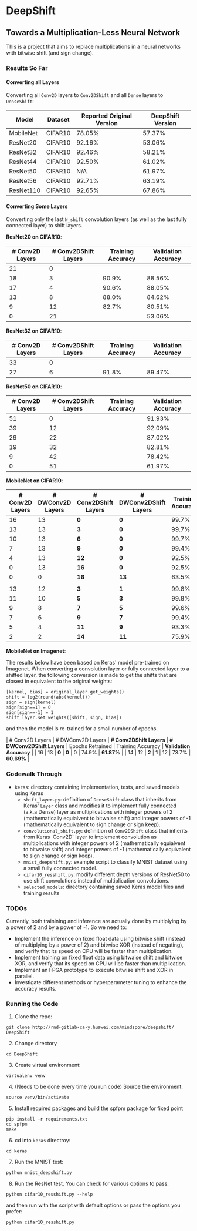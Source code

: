 # DeepShift
## Towards a Multiplication-Less Neural Network

This is a project that aims to replace multiplications in a neural networks with bitwise shift (and sign change).

### Results So Far
#### Converting all Layers
Converting all `Conv2D` layers to `Conv2DShift` and all `Dense` layers to `DenseShift`:

| Model | Dataset | Reported Original Version | DeepShift Version | 
|-------| ------- | -------------------------- | ----------------------------- |
| MobileNet | CIFAR10 | 78.05% | 57.37% |
| ResNet20 | CIFAR10 | 92.16% | 53.06% |
| ResNet32 | CIFAR10 | 92.46% | 58.21% |
| ResNet44 | CIFAR10 | 92.50% | 61.02% |
| ResNet50 | CIFAR10 | N/A | 61.97%  |
| ResNet56 | CIFAR10 | 92.71% |  63.19% |
| ResNet110 | CIFAR10 | 92.65% | 67.86% |


#### Converting Some Layers
Converting only the last `N_shift` convolution layers (as well as the last fully connected layer) to shift layers.

**ResNet20 on CIFAR10**:

| # Conv2D Layers | **# Conv2DShift Layers** | Training Accuracy | **Validation Accuracy** |
| --------------- | -------------------- | --------------------- | ------------------- |
| 21 | 0 |  |  |
| 18 | 3 | 90.9% | 88.56% |
| 17 | 4 | 90.6% | 88.05% |
| 13 | 8 | 88.0% | 84.62% |
| 9 | 12 | 82.7% | 80.51% |
| 0 | 21 |  | 53.06% |


**ResNet32 on CIFAR10**:

| # Conv2D Layers | **# Conv2DShift Layers** | Training Accuracy | **Validation Accuracy** |
| --------------- | -------------------- | --------------------- | ------------------- |
| 33 | 0 |  |  |
| 27 | 6 | 91.8% | 89.47% |



**ResNet50 on CIFAR10**:

| # Conv2D Layers | **# Conv2DShift Layers** | Training Accuracy | **Validation Accuracy** |
| --------------- | -------------------- | --------------------- | ------------------- |
| 51 | 0 |  | 91.93% |
| 39 | 12 |  | 92.09% |
| 29 | 22 |  | 87.02% |
| 19 | 32 |  | 82.81% |
| 9 | 42 |  | 78.42% |
| 0 | 51 |  | 61.97% |

**MobileNet on CIFAR10**:

| # Conv2D Layers | # DWConv2D Layers | **# Conv2DShift Layers** | **# DWConv2DShift Layers** | Training Accuracy | **Validation Accuracy** |
| --------------- | ----------------- | -------------------- | ---------------------- | ----------------- | ------------------- |
| 16 | 13 | **0** | **0** | 99.7% | **78.05%** |
| 13 | 13 | **3** | **0** | 99.7% | **79.11%** |
| 10 | 13 | **6** | **0** | 99.7% | **78.15%** |
| 7 | 13 | **9** | **0** | 99.4% | **76.69%** |
| 4 | 13 | **12** | **0** | 92.5% | **73.23%** |
| 0 | 13 | **16** | **0** | 92.5% | **70.34%** |
| 0 | 0 | **16** | **13** | 63.5% | **57.37%** |
| | | | | | |
| 13 | 12 | **3** | **1** | 99.8% | **78.34%** |
| 11 | 10 | **5** | **3** | 99.8% | **79.03%** |
| 9 | 8 | **7** | **5** | 99.6% | **77.19%** |
| 7 | 6 | **9** | **7** | 99.4% | **75.11%** |
| 5 | 4 | **11** | **9** | 93.3% | **70.60%** |
| 2 | 2 | **14** | **11** | 75.9% | **67.04%** |

**MobileNet on Imagenet**:

The results below have been based on Keras' model pre-trained on Imagenet. When converting a convolution layer or fully connected layer to a shifted layer, the following conversion is made to get the shifts that are closest in equivalent to the original weights: 
```
[kernel, bias] = original_layer.get_weights()
shift = log2(round(abs(kernel)))
sign = sign(kernel)
sign[sign==1] = 0
sign[sign==-1] = 1
shift_layer.set_weights([shift, sign, bias])
```
and then the model is re-trained for a small number of epochs.

| # Conv2D Layers | # DWConv2D Layers | **# Conv2DShift Layers** | **# DWConv2DShift Layers** | Epochs Retrained | Training Accuracy | **Validation Accuracy** |
| 16 | 13 | **0** | **0** | 0 | 74.9% | **61.87%** |
| 14 | 12 | **2** | **1** | 12 | 73.7% | **60.69%** |

### Codewalk Through
* `keras`: directory containing implementation, tests, and saved models using Keras
    * `shift_layer.py`: definition of `DenseShift` class that inherits from Keras' `Layer` class and modifies it to implement fully connected (a.k.a Dense) layer as multiplications with integer powers of 2 (mathematically equialvent to bitwaise shift) and  integer powers of -1 (mathematically equivalent to sign change or sign keep). 
    * `convolutional_shift.py`: definition of `Conv2DShift` class that inherits from Keras` `Conv2D` layer to implement convolution as multiplications with integer powers of 2 (mathematically equialvent to bitwaise shift) and  integer powers of -1 (mathematically equivalent to sign change or sign keep).
    * `mnist_deepshift.py`: example script to classify MNIST dataset using a small fully connected model.
    * `cifar10_resshift.py`: modify different depth versions of ResNet50 to use shift convolutions instead of multiplication convolutions.
    * `selected_models`: directory containing saved Keras model files and training results

### TODOs
Currently, both trainining and inference are actually done by multiplying by a power of 2 and by a power of -1.
So we need to:
- Implement the inference on fixed float data using bitwise shift (instead of multiplying by a power of 2) and bitwise XOR (instead of negating), and verify that its speed on CPU will be faster than multiplication.
- Implement training on fixed float data using bitwaise shift and bitwise XOR, and verify that its speed on CPU will be faster than multiplication.
- Implement an FPGA prototype to execute bitwise shift and XOR  in parallel.
- Investigate different methods or hyperparameter tuning to enhance the accuracy results.

### Running the Code
1. Clone the repo:
```
git clone http://rnd-gitlab-ca-y.huawei.com/mindspore/deepshift/ DeepShift
```
2. Change directory
```
cd DeepShift
```
3. Create virtual environment: 
```
virtualenv venv
```
4. (Needs to be done every time you run code) Source the environment:
```
source venv/bin/activate
```
5. Install required packages and build the spfpm package for fixed point
```
pip install -r requirements.txt
cd spfpm
make
```
6. cd into `keras` directroy:
```
cd keras
```
7. Run the MNIST test:
```
python mnist_deepshift.py
```
8. Run the ResNet test. You can check for various options to pass:
```
python cifar10_resshift.py --help
```
and then run with the script with default options or pass the options you prefer:
```
python cifar10_resshift.py
```

